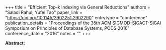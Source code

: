 +++
title = "Efficient Top-k Indexing via General Reductions"
authors = "Saladi Rahul, Yufei Tao"
paper_link = "https://doi.org/10.1145/2902251.2902290"
entrytype = "conference"
publication_details = "Proceedings of the 35th ACM SIGMOD-SIGACT-SIGAI Symposium on Principles of Database Systems,  PODS 2016"
conference_date = "2016"
notes = ""
+++

<b>Abstract:</b>
